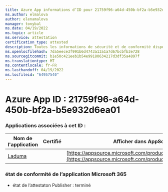 ```yaml
---
title: Azure App informations d’ID pour 21759f96-a64d-450b-bf2a-b5e932d6ea01
ms.author: elmalova
author: elenamalova
manager: tonybal
ms.date: 04/19/2022
ms.topic: article
ms.service: attestation
certification_type: attested
description: Toutes les informations de sécurité et de conformité disponibles pour 21759f96-a64d-450b-bf2a-b5e932d6ea01.
ms.openlocfilehash: 7da5eece3f991b6d4743a13a1a7d67bcbfb3e728
ms.sourcegitcommit: b1e50c421eeb1b54e99180634217d3df35a4897f
ms.translationtype: MT
ms.contentlocale: fr-FR
ms.lasthandoff: 04/19/2022
ms.locfileid: "64957540"
---
```

# <a name="azure-app-id-21759f96-a64d-450b-bf2a-b5e932d6ea01"></a>Azure App ID : 21759f96-a64d-450b-bf2a-b5e932d6ea01


### <a name="apps-associated-with-this-id"></a>Applications associées à cet ID :
| **Nom de l'application** | **Certifié** | **Afficher dans AppSource** |
|--------------|---------------|-----------------------|
| [Laduma](../forward/WA200003907.md) |  | [https://appsource.microsoft.com/product/office/WA200003907](https://appsource.microsoft.com/product/office/WA200003907) |

### <a name="microsoft-365-app-compliance-status"></a>état de conformité de l’application Microsoft 365
- état de l’attestaton Publisher : terminé
